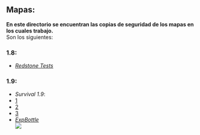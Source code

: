 ## Mapas:
**En este directorio se encuentran las copias de seguridad de los mapas en los cuales trabajo.**  
Son los siguientes:  
### 1.8:
  * [*Redstone Tests*](BAK%20-%20Redstone%20Tests%20-%201.8%20%5B11-04-16%5D.zip?raw=true)  

### 1.9:
  * *Survival 1.9*:  
   * [1](BAK%20-%20Survival%20-%201.9%20%5B11-04-16%5D%20(1).rar?raw=true)  
   * [2](BAK%20-%20Survival%20-%201.9%20%5B11-04-16%5D%20(2).rar?raw=true)  
   * [3](BAK%20-%20Survival%20-%201.9%20%5B11-04-16%5D%20(3).rar?raw=true)  
  * [*ExpBottle*](ExpBottle.zip?raw=true)  
    ![](http://i.imgur.com/kxb4Jplt.png)
